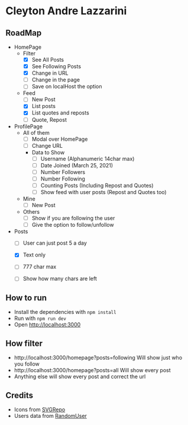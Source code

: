 # Cleyton Andre Lazzarini

## RoadMap
- HomePage
  - Filter
    - [x] See All Posts
    - [x] See Following Posts
    - [x] Change in URL
    - [ ] Change in the page
    - [ ] Save on localHost the option
  - Feed
    - [ ] New Post
    - [x] List posts
    - [x] List quotes and reposts
    - [ ] Quote, Repost
- ProfilePage
  - All of them
    - [ ] Modal over HomePage
    - [ ] Change URL
    - Data to Show
      - [ ] Username (Alphanumeric 14char max)
      - [ ] Date Joined (March 25, 2021)
      - [ ] Number Followers
      - [ ] Number Following
      - [ ] Counting Posts (Including Repost and Quotes)
      - [ ] Show feed with user posts (Repost and Quotes too)
  - Mine
    - [ ] New Post
  - Others
    - [ ] Show if you are following the user
    - [ ] Give the option to follow/unfollow
- Posts
  - [ ] User can just post 5 a day
  - [x] Text only
  - [ ] 777 char max
  - [ ] Show how many chars are left


## How to run
- Install the dependencies with `npm install`
- Run with `npm run dev`
- Open [http://localhost:3000](http://localhost:3000) 

## How filter
- http://localhost:3000/homepage?posts=following Will show just who you follow
- http://localhost:3000/homepage?posts=all Will show every post
- Anything else will show every post and correct the url

## Credits
- Icons from [SVGRepo](www.svgrepo.com/vectors)
- Users data from [RandomUser](randomuser.me)